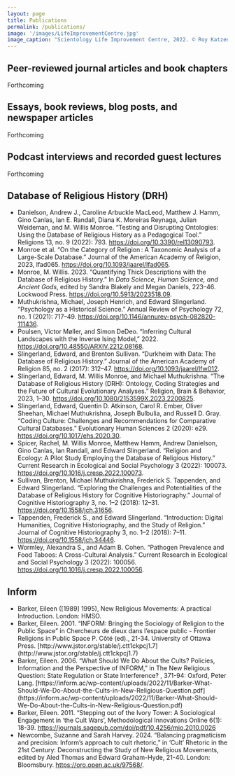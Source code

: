 ```yaml
---
layout: page
title: Publications
permalink: /publications/
image: '/images/LifeImprovementCentre.jpg'
image_caption: "Scientology Life Improvement Centre, 2022. © Roy Katzenberg, CC BY-SA 2.0."
---
```


<div class="publication-category">
<h2>Peer-reviewed journal articles and book chapters</h2>
<p class="forthcoming">Forthcoming</p>
</div>

<div class="publication-category">
<h2>Essays, book reviews, blog posts, and newspaper articles</h2>
<p class="forthcoming">Forthcoming</p>
</div>

<div class="publication-category">
<h2>Podcast interviews and recorded guest lectures</h2>
<p class="forthcoming">Forthcoming</p>
</div>

<div class="publication-category">
<h2>Database of Religious History (DRH)</h2>
<ul class="publication-list">
<li>Danielson, Andrew J., Caroline Arbuckle MacLeod, Matthew J. Hamm, Gino Canlas, Ian E. Randall, Diana K. Moreiras Reynaga, Julian Weideman, and M. Willis Monroe. “Testing and Disrupting Ontologies: Using the Database of Religious History as a Pedagogical Tool.” Religions 13, no. 9 (2022): 793. <a href="https://doi.org/10.3390/rel13090793">https://doi.org/10.3390/rel13090793</a>.</li>

<li>Monroe et al. “On the Category of Religion : A Taxonomic Analysis of a Large-Scale Database.” Journal of the American Academy of Religion, 2023, lfad065. <a href="https://doi.org/10.1093/jaarel/lfad065">https://doi.org/10.1093/jaarel/lfad065</a>.</li>

<li>Monroe, M. Willis. 2023. “Quantifying Thick Descriptions with the Database of Religious History.” In <em>Data Science, Human Science, and Ancient Gods</em>, edited by Sandra Blakely and Megan Daniels, 223–46. Lockwood Press. <a href="https://doi.org/10.5913/2023518.09">https://doi.org/10.5913/2023518.09</a>.</li>

<li>Muthukrishna, Michael, Joseph Henrich, and Edward Slingerland. “Psychology as a Historical Science.” Annual Review of Psychology 72, no. 1 (2021): 717–49. <a href="https://doi.org/10.1146/annurev-psych-082820-111436">https://doi.org/10.1146/annurev-psych-082820-111436</a>.</li>

<li>Poulsen, Victor Møller, and Simon DeDeo. “Inferring Cultural Landscapes with the Inverse Ising Model,” 2022. <a href="https://doi.org/10.48550/ARXIV.2212.08168">https://doi.org/10.48550/ARXIV.2212.08168</a>.</li>

<li>Slingerland, Edward, and Brenton Sullivan. “Durkheim with Data: The Database of Religious History.” Journal of the American Academy of Religion 85, no. 2 (2017): 312–47. <a href="https://doi.org/10.1093/jaarel/lfw012">https://doi.org/10.1093/jaarel/lfw012</a>.</li>

<li>Slingerland, Edward, M. Willis Monroe, and Michael Muthukrishna. “The Database of Religious History (DRH): Ontology, Coding Strategies and the Future of Cultural Evolutionary Analyses.” Religion, Brain & Behavior, 2023, 1–30. <a href="https://doi.org/10.1080/2153599X.2023.2200825">https://doi.org/10.1080/2153599X.2023.2200825</a>.</li>

<li>Slingerland, Edward, Quentin D. Atkinson, Carol R. Ember, Oliver Sheehan, Michael Muthukrishna, Joseph Bulbulia, and Russell D. Gray. “Coding Culture: Challenges and Recommendations for Comparative Cultural Databases.” Evolutionary Human Sciences 2 (2020): e29. <a href="https://doi.org/10.1017/ehs.2020.30">https://doi.org/10.1017/ehs.2020.30</a>.</li>

<li>Spicer, Rachel, M. Willis Monroe, Matthew Hamm, Andrew Danielson, Gino Canlas, Ian Randall, and Edward Slingerland. “Religion and Ecology: A Pilot Study Employing the Database of Religious History.” Current Research in Ecological and Social Psychology 3 (2022): 100073. <a href="https://doi.org/10.1016/j.cresp.2022.100073">https://doi.org/10.1016/j.cresp.2022.100073</a>.</li>

<li>Sullivan, Brenton, Michael Muthukrishna, Frederick S. Tappenden, and Edward Slingerland. “Exploring the Challenges and Potentialities of the Database of Religious History for Cognitive Historiography.” Journal of Cognitive Historiography 3, no. 1–2 (2018): 12–31. <a href="https://doi.org/10.1558/jch.31656">https://doi.org/10.1558/jch.31656</a>.</li>

<li>Tappenden, Frederick S., and Edward Slingerland. “Introduction: Digital Humanities, Cognitive Historiography, and the Study of Religion.” Journal of Cognitive Historiography 3, no. 1–2 (2018): 7–11. <a href="https://doi.org/10.1558/jch.34446">https://doi.org/10.1558/jch.34446</a>.</li>

<li>Wormley, Alexandra S., and Adam B. Cohen. “Pathogen Prevalence and Food Taboos: A Cross-Cultural Analysis.” Current Research in Ecological and Social Psychology 3 (2022): 100056. <a href="https://doi.org/10.1016/j.cresp.2022.100056">https://doi.org/10.1016/j.cresp.2022.100056</a>.</li>
</ul>
</div>

<div class="publication-category">
<h2>Inform</h2>    <ul class="publication-list">

<li>Barker, Eileen ([1989] 1995), New Religious Movements: A practical Introduction. London: HMSO.</li>

<li>Barker, Eileen. 2001.  “INFORM: Bringing the Sociology of Religion to the Public Space” in Chercheurs de dieux dans l’espace public - Frontier Religions in Public Space P. Côté (ed)., 21-34. University of Ottawa Press. [http://www.jstor.org/stable/j.ctt1ckpcj1.7](http://www.jstor.org/stable/j.ctt1ckpcj1.7) </li>

<li>Barker, Eileen. 2006. “What Should We Do About the Cults? Policies, Information and the Perspective of INFORM,” in The New Religious Question: State Regulation or State Interference? , 371-94: Oxford, Peter Lang. [https://inform.ac/wp-content/uploads/2022/11/Barker-What-Should-We-Do-About-the-Cults-in-New-Religious-Question.pdf](https://inform.ac/wp-content/uploads/2022/11/Barker-What-Should-We-Do-About-the-Cults-in-New-Religious-Question.pdf) </li>

<li>Barker, Eileen. 2011. “Stepping out of the Ivory Tower: A Sociological Engagement in ‘the Cult Wars’, Methodological Innovations Online 6(1): 18-39. <a href="https://journals.sagepub.com/doi/pdf/10.4256/mio.2010.0026">https://journals.sagepub.com/doi/pdf/10.4256/mio.2010.0026</a> </li>

<li>Newcombe, Suzanne and Sarah Harvey. 2024. “Balancing pragmaticism and precision: Inform’s approach to cult rhetoric,” in ‘Cult’ Rhetoric in the 21st Century: Deconstructing the Study of New Religious Movements, edited by Aled Thomas and Edward Graham-Hyde, 21-40. London: Bloomsbury. <a href="https://oro.open.ac.uk/97568/">https://oro.open.ac.uk/97568/</a>. </li>
</ul></div>

